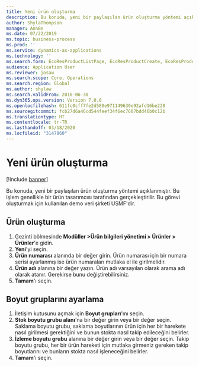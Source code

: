 ```yaml
---
title: Yeni ürün oluşturma
description: Bu konuda, yeni bir paylaşılan ürün oluşturma yöntemi açıklanmıştır.
author: ShylaThompson
manager: AnnBe
ms.date: 07/22/2019
ms.topic: business-process
ms.prod: ''
ms.service: dynamics-ax-applications
ms.technology: ''
ms.search.form: EcoResProductListPage, EcoResProductCreate, EcoResProductDetails, EcoResProductInventoryDimensionGroups
audience: Application User
ms.reviewer: josaw
ms.search.scope: Core, Operations
ms.search.region: Global
ms.author: shylaw
ms.search.validFrom: 2016-06-30
ms.dyn365.ops.version: Version 7.0.0
ms.openlocfilehash: 611fc0cff7fe2d580e971149630e92afd16be228
ms.sourcegitcommit: fcb27d6a46cd544feef34f6ec7607bdd46b0c12b
ms.translationtype: HT
ms.contentlocale: tr-TR
ms.lasthandoff: 03/18/2020
ms.locfileid: "3147860"
---
```

# <a name="create-a-new-product"></a>Yeni ürün oluşturma

[!include [banner](../../includes/banner.md)]

Bu konuda, yeni bir paylaşılan ürün oluşturma yöntemi açıklanmıştır. Bu işlem genellikle bir ürün tasarımcısı tarafından gerçekleştirilir. Bu görevi oluşturmak için kullanılan demo veri şirketi USMF'dir.


## <a name="create-a-product"></a>Ürün oluşturma
1. Gezinti bölmesinde **Modüller >Ürün bilgileri yönetimi > Ürünler > Ürünler**'e gidin.
2. **Yeni**'yi seçin.
3. **Ürün numarası** alanında bir değer girin. Ürün numarası için bir numara serisi ayarlanmış ise ürün numaraları mutlaka el ile girilmelidir.  
4. **Ürün adı** alanına bir değer yazın. Ürün adı varsayılan olarak arama adı olarak atanır. Gerekirse bunu değiştirebilirsiniz.  
5. **Tamam**'ı seçin.

## <a name="set-up-dimension-groups"></a>Boyut gruplarını ayarlama
1. İletişim kutusunu açmak için **Boyut grupları**'ını seçin.
2. **Stok boyutu grubu alanı**'na bir değer girin veya bir değer seçin. Saklama boyutu grubu, saklama boyutlarının ürün için her bir harekete nasıl girilmesi gerektiğini ve bunun stokta nasıl takip edileceğini belirler.  
3. **İzleme boyutu grubu** alanına bir değer girin veya bir değer seçin. Takip boyutu grubu, her bir ürün hareketi için mutlaka girmeniz gereken takip boyutlarını ve bunların stokta nasıl işleneceğini belirler.  
4. **Tamam**'ı seçin.


